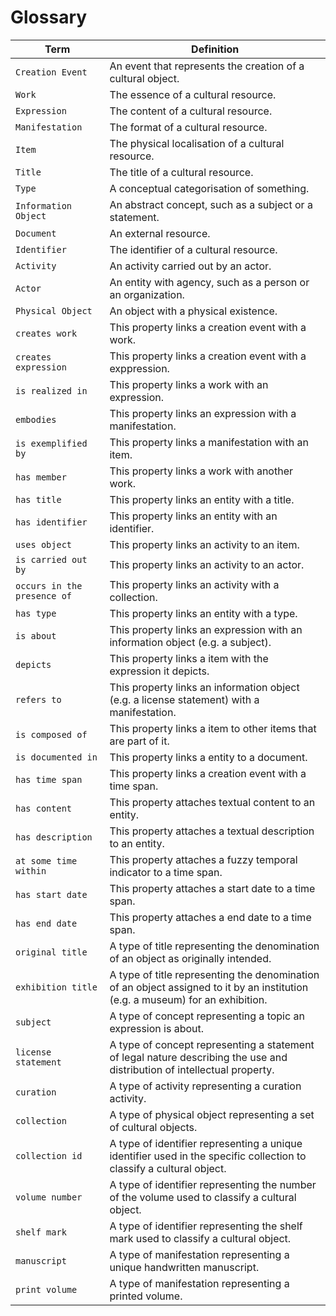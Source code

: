 # Glossary
| Term | Definition |
| ---- | ---------- |
| `Creation Event` | An event that represents the creation of a cultural object. |
| `Work` | The essence of a cultural resource. |
| `Expression` | The content of a cultural resource. |
| `Manifestation` | The format of a cultural resource. |
| `Item` | The physical localisation of a cultural resource. |
| `Title` | The title of a cultural resource. |
| `Type` | A conceptual categorisation of something. |
| `Information Object` | An abstract concept, such as a subject or a statement. |
| `Document` | An external resource. |
| `Identifier` | The identifier of a cultural resource. |
| `Activity` | An activity carried out by an actor. |
| `Actor` | An entity with agency, such as a person or an organization. |
| `Physical Object` | An object with a physical existence. |
| `creates work` | This property links a creation event with a work. |
| `creates expression` | This property links a creation event with a exppression. |
| `is realized in` | This property links a work with an expression. |
| `embodies` | This property links an expression with a manifestation. |
| `is exemplified by` | This property links a manifestation with an item. |
| `has member` | This property links a work with another work. |
| `has title` | This property links an entity with a title. |
| `has identifier` | This property links an entity with an identifier. |
| `uses object` | This property links an activity to an item. |
| `is carried out by` | This property links an activity to an actor. |
| `occurs in the presence of` | This property links an activity with a collection. |
| `has type` | This property links an entity with a type. |
| `is about` | This property links an expression with an information object (e.g. a subject). |
| `depicts` | This property links a item with the expression it depicts. |
| `refers to` | This property links an information object (e.g. a license statement) with a manifestation. |
| `is composed of` | This property links a item to other items that are part of it. |
| `is documented in` | This property links a entity to a document. |
| `has time span` | This property links a creation event with a time span. |
| `has content` | This property attaches textual content to an entity. |
| `has description` | This property attaches a textual description to an entity. |
| `at some time within` | This property attaches a fuzzy temporal indicator to a time span. |
| `has start date` | This property attaches a start date to a time span. |
| `has end date` | This property attaches a end date to a time span. |
| `original title` | A type of title representing the denomination of an object as originally intended. |
| `exhibition title` | A type of title representing the denomination of an object assigned to it by an institution (e.g. a museum) for an exhibition. |
| `subject` | A type of concept representing a topic an expression is about. |
| `license statement` | A type of concept representing a statement of legal nature describing the use and distribution of intellectual property. |
| `curation` | A type of activity representing a curation activity. |
| `collection` | A type of physical object representing a set of cultural objects. |
| `collection id` | A type of identifier representing a unique identifier used in the specific collection to classify a cultural object. |
| `volume number` | A type of identifier representing the number of the volume used to classify a cultural object. |
| `shelf mark` | A type of identifier representing the shelf mark used to classify a cultural object. |
| `manuscript` | A type of manifestation representing a unique handwritten manuscript. |
| `print volume` | A type of manifestation representing a printed volume. |